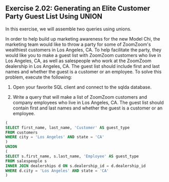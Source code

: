 ## Exercise 2.02: Generating an Elite Customer Party Guest List Using UNION

In this exercise, we will assemble two queries using unions. 

In order to help build up marketing awareness for the new Model Chi, the marketing team would like to throw a party for some of ZoomZoom's wealthiest customers in Los Angeles, CA. To help facilitate the party, they would like you to make a guest list with ZoomZoom customers who live in Los Angeles, CA, as well as salespeople who work at the ZoomZoom dealership in Los Angeles, CA. The guest list should include first and last names and whether the guest is a customer or an employee. To solve this problem, execute the following:

1. Open your favorite SQL client and connect to the sqlda database.

2. Write a query that will make a list of ZoomZoom customers and company employees who live in Los Angeles, CA. The guest list should contain first and last names and whether the guest is a customer or an employee.

```sql
(
SELECT first_name, last_name, 'Customer' AS guest_type
FROM customers
WHERE city = 'Los Angeles' AND state = 'CA'
)
UNION
(
SELECT s.first_name, s.last_name, 'Employee' AS guest_type
FROM salespeople s
INNER JOIN dealerships d ON s.dealership_id = d.dealership_id
WHERE d.city = 'Los Angeles' AND state = 'CA'
)
```